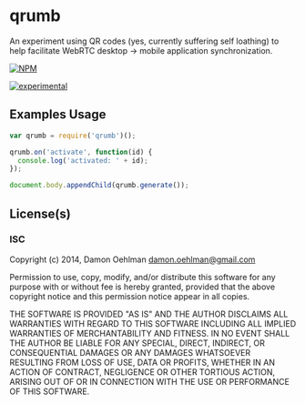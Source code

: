 # qrumb

An experiment using QR codes (yes, currently suffering self loathing)
to help facilitate WebRTC desktop -> mobile application synchronization.


[![NPM](https://nodei.co/npm/qrumb.png)](https://nodei.co/npm/qrumb/)

[![experimental](https://img.shields.io/badge/stability-experimental-red.svg)](https://github.com/dominictarr/stability#experimental) 

## Examples Usage

```js
var qrumb = require('qrumb')();

qrumb.on('activate', function(id) {
  console.log('activated: ' + id);
});

document.body.appendChild(qrumb.generate());

```

## License(s)

### ISC

Copyright (c) 2014, Damon Oehlman <damon.oehlman@gmail.com>

Permission to use, copy, modify, and/or distribute this software for any
purpose with or without fee is hereby granted, provided that the above
copyright notice and this permission notice appear in all copies.

THE SOFTWARE IS PROVIDED "AS IS" AND THE AUTHOR DISCLAIMS ALL WARRANTIES WITH
REGARD TO THIS SOFTWARE INCLUDING ALL IMPLIED WARRANTIES OF MERCHANTABILITY
AND FITNESS. IN NO EVENT SHALL THE AUTHOR BE LIABLE FOR ANY SPECIAL, DIRECT,
INDIRECT, OR CONSEQUENTIAL DAMAGES OR ANY DAMAGES WHATSOEVER RESULTING FROM
LOSS OF USE, DATA OR PROFITS, WHETHER IN AN ACTION OF CONTRACT, NEGLIGENCE OR
OTHER TORTIOUS ACTION, ARISING OUT OF OR IN CONNECTION WITH THE USE OR
PERFORMANCE OF THIS SOFTWARE.
